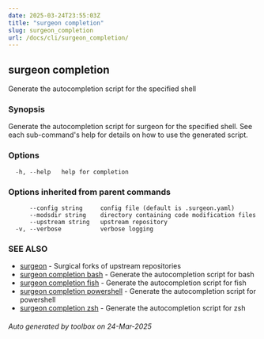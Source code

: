 ```yaml
---
date: 2025-03-24T23:55:03Z
title: "surgeon completion"
slug: surgeon_completion
url: /docs/cli/surgeon_completion/
---
```

## surgeon completion

Generate the autocompletion script for the specified shell

### Synopsis

Generate the autocompletion script for surgeon for the specified shell.
See each sub-command's help for details on how to use the generated script.


### Options

```
  -h, --help   help for completion
```

### Options inherited from parent commands

```
      --config string     config file (default is .surgeon.yaml)
      --modsdir string    directory containing code modification files
      --upstream string   upstream repository
  -v, --verbose           verbose logging
```

### SEE ALSO

* [surgeon](/surgeon/docs/cli/surgeon/)	 - Surgical forks of upstream repositories
* [surgeon completion bash](/surgeon/docs/cli/surgeon_completion_bash/)	 - Generate the autocompletion script for bash
* [surgeon completion fish](/surgeon/docs/cli/surgeon_completion_fish/)	 - Generate the autocompletion script for fish
* [surgeon completion powershell](/surgeon/docs/cli/surgeon_completion_powershell/)	 - Generate the autocompletion script for powershell
* [surgeon completion zsh](/surgeon/docs/cli/surgeon_completion_zsh/)	 - Generate the autocompletion script for zsh

###### Auto generated by toolbox on 24-Mar-2025
